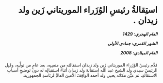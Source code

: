 <h1 dir="rtl">استِقالةُ رئيسِ الوُزَراء الموريتاني زَين ولد زيدان .</h1>

<h5 dir="rtl">العام الهجري:  1429

الشهر القمري: جمادى الأولى

العام الميلادي: 2008</h5>

<p dir="rtl">قدَّم رئيسُ الوُزَراء الموريتاني زَين ولد زيدان استقالتَه من منصِبِه، بعد عامٍ من تولِّيه، وقَبِل الرئيسُ سيدي ولد الشيخ عبد الله استقالةَ ولد زيدان أثناءَ استقبالِه له دون توضيحِ أسبابِ الاستقالةِ، ثم عيَّن مكانَه يحيى ولد أحمد الواقِفَ الأمينَ العامَّ لرئاسةِ الجمهورية.</p></br>
